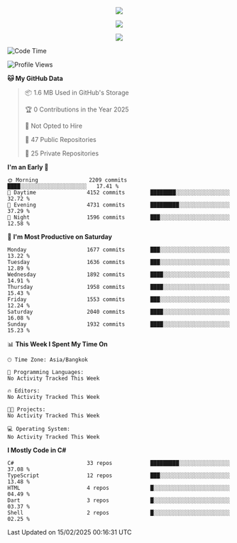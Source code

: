 <p align="center">
  <a href="say-hi.gif"> 
    <img align="center" src="say-hi.gif"/>
  </a>
</p>
<p align="center">
  <a href="https://github.com/htthinh1999">
    <img align="center" src="https://github-readme-stats-kappa-pink.vercel.app/api?username=htthinh1999&show_icons=true&count_private=true&theme=dracula"/>
  </a>
</p>
<p align="center">
  <a href="https://github.com/htthinh1999">
    <img src="https://github-readme-stats-kappa-pink.vercel.app/api/top-langs/?username=htthinh1999&layout=compact&langs_count=6&count_private=true&hide=tsql,hlsl,glsl,shaderlab&theme=dracula"/>
  </a>
</p>

<!--START_SECTION:waka-->
![Code Time](http://img.shields.io/badge/Code%20Time-0%20secs-blue)

![Profile Views](http://img.shields.io/badge/Profile%20Views-0-blue)

**🐱 My GitHub Data** 

> 📦 1.6 MB Used in GitHub's Storage 
 > 
> 🏆 0 Contributions in the Year 2025
 > 
> 🚫 Not Opted to Hire
 > 
> 📜 47 Public Repositories 
 > 
> 🔑 25 Private Repositories 
 > 
**I'm an Early 🐤** 

```text
🌞 Morning                2209 commits        ████░░░░░░░░░░░░░░░░░░░░░   17.41 % 
🌆 Daytime                4152 commits        ████████░░░░░░░░░░░░░░░░░   32.72 % 
🌃 Evening                4731 commits        █████████░░░░░░░░░░░░░░░░   37.29 % 
🌙 Night                  1596 commits        ███░░░░░░░░░░░░░░░░░░░░░░   12.58 % 
```
📅 **I'm Most Productive on Saturday** 

```text
Monday                   1677 commits        ███░░░░░░░░░░░░░░░░░░░░░░   13.22 % 
Tuesday                  1636 commits        ███░░░░░░░░░░░░░░░░░░░░░░   12.89 % 
Wednesday                1892 commits        ████░░░░░░░░░░░░░░░░░░░░░   14.91 % 
Thursday                 1958 commits        ████░░░░░░░░░░░░░░░░░░░░░   15.43 % 
Friday                   1553 commits        ███░░░░░░░░░░░░░░░░░░░░░░   12.24 % 
Saturday                 2040 commits        ████░░░░░░░░░░░░░░░░░░░░░   16.08 % 
Sunday                   1932 commits        ████░░░░░░░░░░░░░░░░░░░░░   15.23 % 
```


📊 **This Week I Spent My Time On** 

```text
🕑︎ Time Zone: Asia/Bangkok

💬 Programming Languages: 
No Activity Tracked This Week

🔥 Editors: 
No Activity Tracked This Week

🐱‍💻 Projects: 
No Activity Tracked This Week

💻 Operating System: 
No Activity Tracked This Week
```

**I Mostly Code in C#** 

```text
C#                       33 repos            █████████░░░░░░░░░░░░░░░░   37.08 % 
TypeScript               12 repos            ███░░░░░░░░░░░░░░░░░░░░░░   13.48 % 
HTML                     4 repos             █░░░░░░░░░░░░░░░░░░░░░░░░   04.49 % 
Dart                     3 repos             █░░░░░░░░░░░░░░░░░░░░░░░░   03.37 % 
Shell                    2 repos             █░░░░░░░░░░░░░░░░░░░░░░░░   02.25 % 
```




 Last Updated on 15/02/2025 00:16:31 UTC
<!--END_SECTION:waka-->
